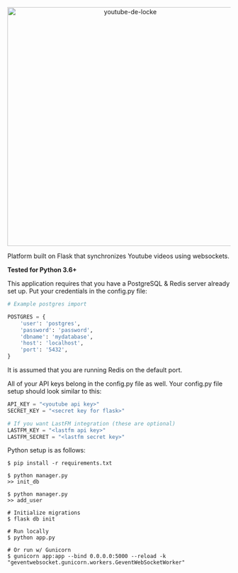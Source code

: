 <p align="center">
  <img src="https://github.com/jtcourtemarche/youtube-de-locke/blob/master/static/images/logo.png" alt="youtube-de-locke" width="539" />
</p>

Platform built on Flask that synchronizes Youtube videos using websockets.

**Tested for Python 3.6+**

This application requires that you have a PostgreSQL & Redis server already set up.
Put your credentials in the config.py file:

```python
# Example postgres import

POSTGRES = {
    'user': 'postgres',
    'password': 'password',
    'dbname': 'mydatabase',
    'host': 'localhost',
    'port': '5432',
}
```

It is assumed that you are running Redis on the default port.

All of your API keys belong in the config.py file as well.
Your config.py file setup should look similar to this:

```python
API_KEY = "<youtube api key>"
SECRET_KEY = "<secret key for flask>"

# If you want LastFM integration (these are optional)
LASTFM_KEY = "<lastfm api key>"
LASTFM_SECRET = "<lastfm secret key>"
```
Python setup is as follows:

```
$ pip install -r requirements.txt

$ python manager.py
>> init_db

$ python manager.py
>> add_user

# Initialize migrations
$ flask db init

# Run locally
$ python app.py 

# Or run w/ Gunicorn
$ gunicorn app:app --bind 0.0.0.0:5000 --reload -k "geventwebsocket.gunicorn.workers.GeventWebSocketWorker"
```
